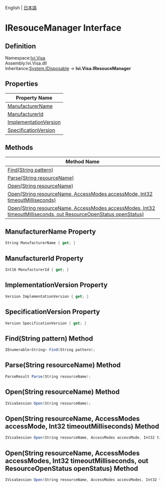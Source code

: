 English | [日本語](Ivi.Visa.IResourceManager.ja.md)

# IResouceManager Interface

## Definition
Namespace:[Ivi.Visa](../Visa.md)<BR>
Assembly:Ivi.Visa.dll<BR>
Inheritance:[System.IDisposable](https://learn.microsoft.com/en-us/dotnet/api/system.idisposable) -> **Ivi.Visa.IResouceManager**

## Properties

|Property Name|
|---|
|[ManufacturerName](#ManufacturerName-Property)|
|[ManufacturerId](#ManufacturerId-Property)|
|[ImplementationVersion](#ImplementationVersion-Property)|
|[SpecificationVersion](#SpecificationVersion-Property)|

## Methods

|Method Name|
|---|
|[Find(String pattern)](#FindString-pattern-Method)|
|[Parse(String resourceName)](#ParseString-resourceName-Method)|
|[Open(String resourceName)](#OpenString-resourceName-Method)|
|[Open(String resourceName, AccessModes accessMode, Int32 timeoutMilliseconds)](#OpenString-resourceName-AccessModes-accessMode-Int32-timeoutMilliseconds-Method)|
|[Open(String resourceName, AccessModes accessModes, Int32 timeoutMilliseconds, out ResourceOpenStatus openStatus)](#OpenString-resourceName-AccessModes-accessModes-Int32-timeoutMilliseconds-out-ResourceOpenStatus-openStatus-Method)|


## ManufacturerName Property
```C#
String ManufacturerName { get; }
```
## ManufacturerId Property
```C#
Int16 ManufacturerId { get; }
```
## ImplementationVersion Property
```C#
Version ImplementationVersion { get; }
```
## SpecificationVersion Property
```C#
Version SpecificationVersion { get; }
```
## Find(String pattern) Method
```C#
IEnumerable<String> Find(String pattern);
```
## Parse(String resourceName) Method
```C#
ParseResult Parse(String resourceName);
```
## Open(String resourceName) Method
```C#
IVisaSession Open(String resourceName);
```
## Open(String resourceName, AccessModes accessMode, Int32 timeoutMilliseconds) Method
```C#
IVisaSession Open(String resourceName, AccessModes accessMode, Int32 timeoutMilliseconds);
```
## Open(String resourceName, AccessModes accessModes, Int32 timeoutMilliseconds, out ResourceOpenStatus openStatus) Method
```C#
IVisaSession Open(String resourceName, AccessModes accessModes, Int32 timeoutMilliseconds, out ResourceOpenStatus openStatus);
```
